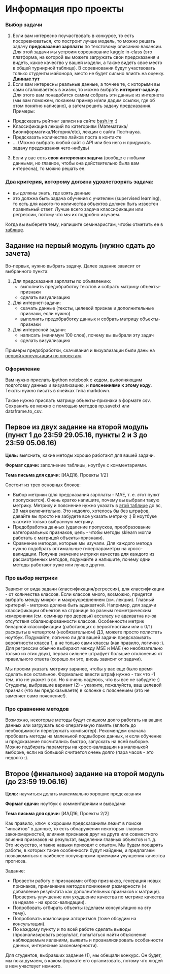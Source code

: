 # Информация про проекты

### Выбор задачи
1. Если вам интересно поучаствовать в конкурсе, то есть посоревноваться, кто построит лучше модель, то можно решать задачу __предсказания 
зарплаты__ по текстовому описанию вакансии. Для этой задачи мы устроим соревнование kaggle in-class (это платформа, на которой вы можете загружать свои предсказания и видеть, какое качество у вашей модели, а также видеть свое место в общей турнирной таблице). В соревновании будут участвовать только студенты майонора, место не будет сильно влиять на оценку. [__Данные тут__](https://github.com/nadiinchi/HSE_minor_DataAnalysis_seminars_iad16/blob/master/materials/salary_project.md)
2.  Если вам интересны реальные данные, а точнее те, с которыми вы сами сталкиваетесь в жизни, то можно выбрать __интернет-задачу__. Для этого вам понадобится самим собрать эти данные из интернета (мы вам поможем, покажем пример и/или дадим ссылки, где об этом понятно написано), а затем решить задачу предсказания. Примеры:
   * Предсказать рейтинг записи на сайте [bash.im](http://bash.im) :)
   * Классификация лекций по категориям (Математика/Биоинформатика/История/etc), лекции с сайта Постнаука.
   * Предсказать количество лайков поста в контакте
   * ... (Можно выбрать любой сайт с API или без него и придумать задачу предсказания чего-нибудь) 
3. Если у вас есть __своя интересная задача__ (вообще с любыми данными, но главное, чтобы она действительно была вам интересна),
то можно решать ее. 

### Два критерия, которому должна удовлетворять задача:
* вы должны знать, где взять данные
* это должна быть задача обучения с учителем (supervised learning), то есть для какого-то количества
объектов должен быть известен правильный ответ. Лучше всего задача классификации или регрессии, потому что мы их подробно изучаем.

Когда вы выберете тему, напишите семинаристам, чтобы отметить ее в 
[таблице](https://docs.google.com/spreadsheets/d/1jZL_-ELf0Ogj2XHa6VVbkg8vrInycv2-Z9UR5keLDfM/edit#gid=608545491).

## Задание на первый модуль (нужно сдать __до__ зачета)
Во-первых, нужно выбрать задачу. Далее задание зависит от выбранного пункта:

1. Для предсказания зарплаты по объявлению:
   * выполнить предобработку текстов и собрать матрицу объекты-признаки
   * сделать визуализацию
2. Для интернет-задачи:
   * скачать данные (тексты, целевой признак и дополнительные признаки, если нужно)
   * выполнить предобработку данных и собрать матрицу объекты-признаки
3. Для интересной задачи:
   * написать (минимум 100 слов), почему вы выбрали эту задач
   * сделать визуализацию
   
Примеры предобработки, скачивания и визуализации были даны на 
[первой консультации по проектам](https://github.com/nadiinchi/HSE_minor_DataAnalysis_seminars_iad16/blob/master/materials/projects_cons1.ipynb).

### Оформление
Вам нужно прислать ipython notebook с кодом, выполняющим подготовку данных и визуализацию, и __пояснениями к этому коду__. 
Тексты нужно писать в ячейках типа markdown.

Также нужно прислать матрицу объекты-признаки в формате csv. Сохранить ее можно с помощью методов np.savetxt или dataframe.to_csv.

## Первое из двух задание на второй модуль (пункт 1 до 23:59 29.05.16, пункты 2 и 3 до 23:59 05.06.16)
__Цель:__ выяснить, какие методы хорошо работают для вашей задачи.

__Формат сдачи:__ заполнение таблицы, ноутбук с комментариями.

__Тема письма для сдачи:__ [ИАД16, Проекты 1/2]

Состоит из трех основных блоков:
* Выбор метрики (для предсказания зарплаты - MAE, т. е. этот пункт пропускается). Очень кратко напишите, почему вы выбрали такую метрику. Метрику и пояснение нужно указать в [этой таблице](https://goo.gl/wbzzB4) до вс, 29 мая включительно. Это недолго, хотелось бы без штрафов, давайте вы просто не забудете все указать метрику :) В ноутбуке укажите только выбранную метрику.
* Предобработка данных (удаление пропусков, преобразование категориальных признаков, цель - чтобы методы sklearn могли работать с матрицей объекты-признаки).
* Сравнение методов, которые мы изучали. Для каждого метода нужно подобрать оптимальные гиперпараметры на кросс-валидации. Получив значение метрики качества для каждого из рассмотренных методов, подумайте и напишите, почему одни методы работают хуже или лучше других.

### Про выбор метрики
Зависит от вида задачи (классификация/регрессия), для классификации - от количества классов. Если классов много, возможно, придется выбрать между микро- и макроусреднением (см. лекции). Главный критерий - метрика должна быть адекватной. Например, для задачи классификации объектов на странице по разным геометрическим измерениям (см. семинар про деревья) accuracy не адекватна из-за отсутствия сбалансированности классов. Особенности метрик бинарной классификации (работающих с вероятностями или с 0/1) раскрыты в четвертом (необязательном) ДЗ, можете просто полистать ноутбук. Подумайте, логично ли для вашей задачи предсказывать вероятности класса 1, а не только сами классы (как правило, логично :). Для регрессии обычно выбирают между MSE и MAE (но необязательно только из этих двух), первая сильнее штрафует большие отклонения от правильного ответа (хорошо ли это, вновь зависит от задачи).

Мы просим указать метрику заранее, чтобы у вас еще было время сделать все остальное. Формально ввести штраф нужно - так что -1 тем, кто не укажет в вс. Но я очень надеюсь, что вы все не забудете :) Студенты, выбравшие вариант (2) - укажите, пожалуйста, ваш целевой признак (что вы предсказываете) в колонке с пояснением (это не заменяет само пояснение!). 

### Про сравнение методов
Возможно, некоторые методы будут слишком долго работать на ваших данных или загружать всю оперативную память (вплоть до необходимости перегружать компьютер). Рекомендем сначала пробовать методы на маленькой подвыборке данных, и если обучение и предсказание посчитались быстро, запускать на всей выборке. Можно подбирать параметры на кросс-валидации на маленькой выборке, если на большой считается очень долго (пара часов - это недолго :).

## Второе (финальное) задание на второй модуль (до 23:59 19.06.16)
__Цель:__ научиться делать максимально хорошие предсказания

__Формат сдачи:__ ноутбук с комментариями и выводами

__Тема письма для сдачи:__ [ИАД16, Проекты 2/2]

Как правило, ключ к хорошим предсказаниям лежит в поиске "инсайтов" в данные, то есть обнаружении некоторых главных закономерностей, влияния признаков друг на друга или совместного влияния признаков на результат, выделении главных объектов и т. д. Это искусство, и такие навыки приходят с опытом. Мы будем поощрять работы, в которых такие особенности будут найдены, и предлагаем познакомиться с наиболее популярными приемами улучшения качества прогноза.

Задание:
* Провести работу с признаками: отбор признаков, генерация новых признаков, применение методов понижения размерности (и добавление результата как дополнительных признаков к матрице). Проверять улучшение или ухудшение качества по метрике качества (в идеале - на кросс-валидации).
* Попробовать отбирать объекты (сделаем консультацию на эту тему).
* Попробовать композиции алгоритмов (тоже обсудим на консультации).
* По каждому пункту и по всей работе сделать выводы (проанализировать результат, попытаться найти объяснение наблюдаемым явлениям, выявить и проанализировать особенности данных, интересные закономерности).

Для студентов, выбравших задание (1), мы обещали конкурс. Он будет, мы пока думаем, в каком формате его организовать, потому что людей в нем участвует немного.
